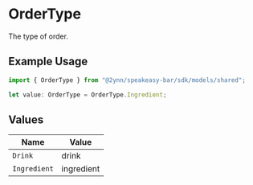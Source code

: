 # OrderType

The type of order.

## Example Usage

```typescript
import { OrderType } from "@2ynn/speakeasy-bar/sdk/models/shared";

let value: OrderType = OrderType.Ingredient;
```

## Values

| Name         | Value        |
| ------------ | ------------ |
| `Drink`      | drink        |
| `Ingredient` | ingredient   |